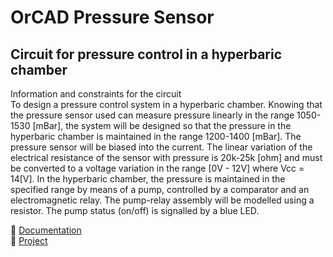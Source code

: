 # OrCAD Pressure Sensor

## Circuit for pressure control in a hyperbaric chamber

Information and constraints for the circuit <br>
To design a pressure control system in a hyperbaric chamber. Knowing that the pressure sensor used can measure pressure linearly in the range 1050-1530 [mBar], the system will be designed so that the pressure in the hyperbaric chamber is maintained in the range 1200-1400 [mBar]. The pressure sensor will be biased into the current. The linear variation of the electrical resistance of the sensor with pressure is 20k-25k [ohm] and must be converted to a voltage variation in the range [0V - 12V] where Vcc = 14[V]. In the hyperbaric chamber, the pressure is maintained in the specified range by means of a pump, controlled by a comparator and an electromagnetic relay. The pump-relay assembly will be modelled using a resistor. The pump status (on/off) is signalled by a blue LED.

📃 [Documentation](https://github.com/c0smin27/OrCAD-Pressure-Sensor/blob/main/CAD_MelinteCosmin.pdf)<br>
💾 [Project]()
